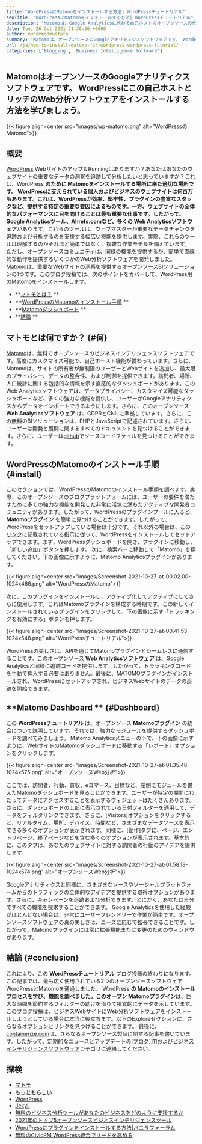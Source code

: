 ```yaml
---
title: "WordPressにMatomoをインストールする方法| WordPressチュートリアル" 
seoTitle: "WordPressにMatomoをインストールする方法| WordPressチュートリアル" 
description: "Matomoは、Google Analyticsに代わる自己ホストのオープンソースの代替品です。 WordPressにこのリッチフィアリングされたWeb分析ソフトウェアをインストールする方法を学びましょう。" 
date: Tue, 26 Oct 2021 21:30:36 +0000
author: muhammadmustafa
summary: "Matomoは、オープンソースのGoogleアナリティクスソフトウェアです。 WordPressにこの自己ホストとリッチのWeb分析ソフトウェアをインストールする方法を学びましょう。" 
url: /ja/how-to-install-matomo-for-wordpress-wordpress-tutorial/
categories: ['Blogging', 'Business Intelligence Software']
---
```


## MatomoはオープンソースのGoogleアナリティクスソフトウェアです。 WordPressにこの自己ホストとリッチのWeb分析ソフトウェアをインストールする方法を学びましょう。

{{< figure align=center src="images/wp-matomo.png" alt="WordPressのMatomo">}}


## 概要
[WordPress][1] Webサイトのアップ＆Runningはありますか？あなたはあなたのウェブサイトの重要なデータの洞察を追跡して分析したいと思っていますか？これは、WordPress **のために **Matomoをインストールする場所に来た適切な場所です。 WordPressに支えられている個人およびビジネスのウェブサイトは何百万もあります。これは、WordPressが効率、堅牢性、プラグインの豊富なスタックなど、提供する特定の重要な要因によるものです。一方、ウェブサイトの全体的なパフォーマンスに目を向けることは最も重要な仕事です。したがって、[Google Analyticsツール][2]、Ahrefs.comなど、多くの**  Web Analyticsソフトウェア**があります。これらのツールは、ウェブマスターが重要なデータチャンクを追跡および分析するのを支援する幅広い機能を提供します。実際、これらのツールは理解するのがそれほど簡単ではなく、複雑な作業モデルを備えています。
ただし、オープンソースコミュニティは、同様の機能を提供するが、簡単で直線的な動作を提供するいくつかのWeb分析ソフトウェアを開発しました。 [Matomo][3]は、重要なWebサイトの洞察を提供するオープンソースBIソリューションの1つです。このブログ投稿では、次のポイントをカバーして、WordPress用のMatomoをインストールします。
  * **[マトモとは？][4] ** 
  * **[WordPressのMatomoのインストール手順][5] ** 
  * **[Matomoダッシュボード][6] ** 
  * **[結論][7] ** 

## マトモとは何ですか？   {#何}
[Matomo][3]は、無料でオープンソースのビジネスインテリジェンスソフトウェアです。高度にカスタマイズ可能で、自己ホースト機能が備わっています。さらに、Matomoは、サイトの所有者が無制限のユーザーとWebサイトを追加し、最大限のプライバシー、データの整合性、および制御を提供できます。訪問者、場所、人口統計に関する包括的な情報を示す直感的なダッシュボードがあります。このWeb Analyticsソフトウェアは、データプライバシー、カスタマイズ可能なダッシュボードなど、多くの強力な機能を提供し、ユーザーがGoogleアナリティクスからデータをインポートできるようにします。さらに、このオープンソース **Web Analyticsソフトウェア** は、GDPRとCNILに準拠しています。さらに、この無料のBIソリューションは、PHPとJavaScriptで記述されています。さらに、ユーザーは開発と展開に関するすべてのドキュメントを見つけることができます。さらに、ユーザーは[github][8]でソースコードファイルを見つけることができます。

## WordPressのMatomoのインストール手順 {#install}
このセクションでは、WordPressのMatomoのインストール手順を調べます。実際、このオープンソースのブログプラットフォームには、ユーザーの要件を満たすために多くの強力な機能を開発した非常に活気に満ちたアクティブな開発者コミュニティがあります。したがって、WordPressのプラグインプールに入ると、 **Matomoプラグイン** を簡単に見つけることができます。したがって、WordPressをセットアップしている場合は十分です。それ以外の場合は、この[リンク][1]に記載されている指示に従って、WordPressをインストールしてセットアップできます。まず、WordPressダッシュボードを開き、プラグインに移動し、「新しい追加」ボタンを押します。
次に、検索バーに移動して「Matomo」を探してください。下の画像に示すように、Matomo Analyticsプラグインがあります。

{{< figure align=center src="images/Screenshot-2021-10-27-at-00.02.00-1024x466.png" alt="WordPressのMatomo">}}

次に、このプラグインをインストールし、アクティブ化してアクティブにしてさらに使用します。これはMatomoプラグインを構成する時期です。この新しくインストールされているプラ​​グインをクリックして、下の画像に示す「トラッキングを有効にする」ボタンを押します。

{{< figure align=center src="images/Screenshot-2021-10-27-at-00.41.53-1024x548.png" alt="WordPressチュートリアル">}}

WordPressの美しさは、APIを通じてMatomoプラグインとシームレスに通信することです。このオープンソース **Web Analyticsソフトウェア** は、Google Analyticsと同様に追跡コードを提供します。したがって、トラッキングコードを手動で挿入する必要はありません。最後に、MATOMOプラグインがインストールされ、WordPressにセットアップされ、ビジネスWebサイトのデータの追跡を開始できます。

##  **Matomo Dashboard **    {#Dashboard}
この **WordPressチュートリアル** は、オープンソース **Matomoプラグイン** の統合について説明しています。それでは、強力なモジュールを提供するダッシュボードを調べてみましょう。 Matomo Analyticsメニューの下で、下の画像に示すように、WebサイトのMatomoダッシュボードに移動する「レポート」オプションをクリックします。

{{< figure align=center src="images/Screenshot-2021-10-27-at-01.35.48-1024x575.png" alt="オープンソースWeb分析">}}

ここでは、訪問者、行動、買収、eコマース、目標など、左側にモジュールを備えたMatomoダッシュボードを見ることができます。ユーザーが特定の期間にわたってデータにアクセスすることを表示するウィジェットはたくさんあります。さらに、ダッシュボードの上部に表示されている日付フィルターを適用して、データをフィルタリングできます。さらに、[Visitors]オプションをクリックすると、リアルタイム、場所、デバイス、時間など、さまざまなデータソースを表示できる多くのオプションが表示されます。同様に、[動作]タブに、ページ、エントリページ、終了ページなどを含む多くのオプションが表示されます。基本的に、このタブは、あなたのウェブサイトに対する訪問者の行動のアイデアを提供します。

{{< figure align=center src="images/Screenshot-2021-10-27-at-01.58.13-1024x574.png" alt="オープンソースWeb分析">}}

Googleアナリティクスと同様に、さまざまなソースやソーシャルプラットフォームからのトラフィックの全体的なアイデアを提供する取得オプションがあります。さらに、キャンペーンを追跡および分析できます。とにかく、あなたは自分ですべての機能を探求することができます。 Google Analyticsを使用した経験がほとんどない場合は、非常にユーザーフレンドリーで作業が簡単です。オープンソースソフトウェアの真の美しさは、ニーズに応じて拡張できることです。したがって、Matomoプラグインには常に拡張機能または変更のためのウィンドウがあります。

## 結論 {#conclusion}
これにより、この **WordPressチュートリアル** ブログ投稿の終わりになります。この記事では、最も広く使用されている2つのオープンソースソフトウェアWordPressとMatomoを通過しました。 WordPress **の **Matomoのインストールプロセスを学び、機能を調べました。このオープン**  Matomoプラグイン**は、巨大な時間を節約するフィルターの助けを借りて視覚的にデータを示しています。このブログ投稿は、ビジネスWebサイトにWeb分析ソフトウェアをインストールしようとしている場合に本当に役立ちます。以下のExploreセクションに、さらなるオプションとリンクを見つけることができます。
最後に、[containerize.com][9]は、さらなるオープンソース製品に関する記事を書いています。したがって、定期的なニュースとアップデートの[[ブログ]][10]][11]および[ビジネスインテリジェンスソフトウェア][12]カテゴリに連絡してください。

## 探検
  * [マトモ][3]
  * [もっともらしい][13]
  * [WordPress][1]
  * [Jekyll][14]
  * [無料のビジネス分析ツールがあなたのビジネスをどのように支援するか][15]
  * [2021年のトップ5オープンソースビジネスインテリジェンスツール][16]
  * [WordPressにプラグインをインストールする方法|バニラフォーラム][17]
  * [無料のCivicRM WordPress統合でリードを高める][18]

  
[1]: https://products.containerize.com/blogging/wordpress/
[2]: https://analytics.google.com/analytics/web/
[3]: https://products.containerize.com/business-intelligence/matomo
[4]: #What
[5]: #install
[6]: #dashboard
[7]: #Conclusion
[8]: https://github.com/matomo-org/matomo
[9]: https://www.containerize.com/
[10]: https://products.containerize.com/blogging/
[11]: https://products.containerize.com/healthcare-technologies/
[12]: https://products.containerize.com/business-intelligence/
[13]: https://products.containerize.com/business-intelligence/plausible
[14]: https://products.containerize.com/blogging/jekyll/
[15]: https://blog.containerize.com/2021/03/12/how-free-business-analytics-tools-assist-your-business/
[16]: https://blog.containerize.com/business-intelligence-software/top-5-open-source-business-intelligence-solutions-of-2021/
[17]: https://blog.containerize.com/blogging/how-to-a-install-plugin-in-wordpress-vanilla-forum/
[18]: https://blog.containerize.com/blogging/civicrm-wordpress-integration-wordpress-tutorial/
